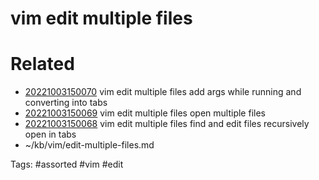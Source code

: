 # vim edit multiple files

# Related
- [20221003150070](/zet/20221003150070/README.md) vim edit multiple files add args while running and converting into tabs
- [20221003150069](/zet/20221003150069/README.md) vim edit multiple files open multiple files
- [20221003150068](/zet/20221003150068/README.md) vim edit multiple files find and edit files recursively open in tabs
- ~/kb/vim/edit-multiple-files.md

Tags:
    #assorted #vim #edit
